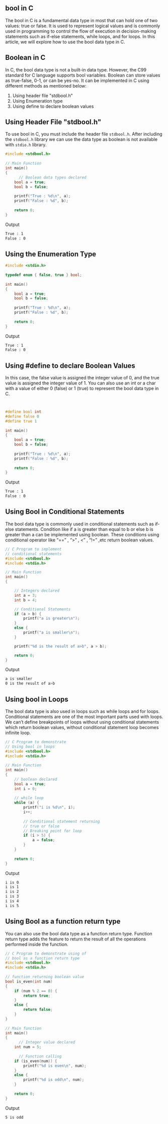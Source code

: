## bool in C

The bool in C is a fundamental data type in most that can hold one of two values: true or false. It is used to represent logical values and is commonly used in programming to control the flow of execution in decision-making statements such as if-else statements, while loops, and for loops. In this article, we will explore how to use the bool data type in C. 

## Boolean in C

In C, the bool data type is not a built-in data type. However, the C99 standard for C language supports bool variables. Boolean can store values as true-false, 0-1, or can be yes-no. It can be implemented in C using different methods as mentioned below:

1. Using header file "stdbool.h"
2. Using Enumeration type
3. Using define to declare boolean values

## Using Header File "stdbool.h"

To use bool in C, you must include the header file `stdbool.h`. After including the `stdbool.h` library we can use the data type as boolean is not available with `stdio.h` library.

```c
#include <stdbool.h>
 
// Main Function
int main()
{
      // Boolean data types declared
    bool a = true;
    bool b = false;
 
    printf("True : %d\n", a);
    printf("False : %d", b);
 
    return 0;
}
```

Output
```bash
True : 1
False : 0
```

## Using the Enumeration Type

```c
#include <stdio.h>
 
typedef enum { false, true } bool;
 
int main()
{
    bool a = true;
    bool b = false;
 
    printf("True : %d\n", a);
    printf("False : %d", b);
 
    return 0;
}
```

Output
```bash
True : 1
False : 0
```

## Using #define to declare Boolean Values

In this case, the false value is assigned the integer value of 0, and the true value is assigned the integer value of 1. You can also use an int or a char with a value of either 0 (false) or 1 (true) to represent the bool data type in C. 

```c


#define bool int
#define false 0
#define true 1
 
int main()
{
    bool a = true;
    bool b = false;
 
    printf("True : %d\n", a);
    printf("False : %d", b);
 
    return 0;
}
```

Output
```bash
True : 1
False : 0
```

## Using Bool in Conditional Statements

The bool data type is commonly used in conditional statements such as if-else statements. Condition like if a is greater than equal to b or else b is greater than a can be implemented using boolean. These conditions using conditional operator like “==” , “>” , <” , “!=” ,etc return boolean values.

```c
// C Program to implement
// conditional statements
#include <stdbool.h>
#include <stdio.h>

// Main Function
int main()
{

	// Integers declared
	int a = 3;
	int b = 4;

	// Conditional Statements
	if (a > b) {
		printf("a is greater\n");
	}
	else {
		printf("a is smaller\n");
	}

	printf("%d is the result of a>b", a > b);

	return 0;
}
```

Output
```bash
a is smaller
0 is the result of a>b
```

## Using bool in Loops

The bool data type is also used in loops such as while loops and for loops. Conditional statements are one of the most important parts used with loops. We can’t define breakpoints of loops without using conditional statements which return boolean values, without conditional statement loop becomes infinite loop.

```c
// C Program to demonstrate
// Using bool in loops
#include <stdbool.h>
#include <stdio.h>
 
// Main Function
int main()
{
    // boolean declared
    bool a = true;
    int i = 0;
 
    // while loop
    while (a) {
        printf("i is %d\n", i);
        i++;
 
        // Conditional statement returning
        // true or false
        // Breaking point for loop
        if (i > 5) {
            a = false;
        }
    }
 
    return 0;
}
```

Output
```bash
i is 0
i is 1
i is 2
i is 3
i is 4
i is 5
```

## Using Bool as a function return type

You can also use the bool data type as a function return type. Function return type adds the feature to return the result of all the operations performed inside the function.

```c
// C Program to demonstrate using of
// bool as a function return type
#include <stdbool.h>
#include <stdio.h>
 
// function returning boolean value
bool is_even(int num)
{
    if (num % 2 == 0) {
        return true;
    }
    else {
        return false;
    }
}
 
// Main function
int main()
{
      // Integer value declared
    int num = 5;
 
      // Function calling
    if (is_even(num)) {
        printf("%d is even\n", num);
    }
    else {
        printf("%d is odd\n", num);
    }
 
    return 0;
}
```

Output
```bash
5 is odd
```